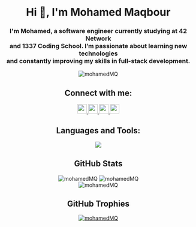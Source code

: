 <h1 align="center">Hi 👋, I'm Mohamed Maqbour</h1>
<h3 align="center">
    I'm Mohamed, a software engineer currently studying at 42 Network
    <br>
    and 1337 Coding School. I’m passionate about learning new technologies
    <br>
    and constantly improving my skills in full-stack development.
    
</h3>

<div align="center"> <img src="https://komarev.com/ghpvc/?username=mohamedMQ&label=Profile%20views&color=0e75b6&style=flat" alt="mohamedMQ" /> </div>

<h2 align="center">Connect with me:</h2>
<p align="center">
  <a target="_blank" href="https://www.linkedin.com/in/mohamed-maqbour-65792a233/">
    <img src="https://img.shields.io/badge/linkedin-000000.svg?&style=for-the-badge&logo=linkedin&logoColor=white" height=25>
  </a>
  <a target="_blank" href="mailto:maqbour.moh@gmail.com">
    <img src="https://img.shields.io/badge/gmail-000000.svg?&style=for-the-badge&logo=gmail&logoColor=white" height=25>
  </a>
  <a target="_blank" href="https://www.facebook.com/profile.php?id=100010788406383">
    <img src="https://img.shields.io/badge/facebook-000000.svg?&style=for-the-badge&logo=facebook&logoColor=white" height=25>
  </a>
  <a target="_blank" href="https://www.instagram.com/mohamed_maqbour/">
    <img src="https://img.shields.io/badge/INSTAGRAM-000000.svg?&style=for-the-badge&logo=instagram&logoColor=white" height=25>
  </a>
</p>

<h2 align="center">Languages and Tools:</h2>
<p align="center">
    <a href="https://skillicons.dev">
        <img src="https://skillicons.dev/icons?i=c,cpp,html,css,js,mongodb,express,react,nodejs,python,django,nextjs,materialui,tailwindcss,mongodb,mysql,figma,git,docker&perline=10" />
    </a>
</p>

<h2 align="center">GitHub Stats</h2>
<div align="center">
    <img align="center" src="https://github-readme-stats.vercel.app/api/top-langs?username=mohamedMQ&show_icons=true&locale=en&layout=compact" alt="mohamedMQ" />
    <img align="center" src="https://github-readme-stats.vercel.app/api?username=mohamedMQ&show_icons=true&locale=en" alt="mohamedMQ" />
</div>

<div align="center">
    <img align="center" src="https://github-readme-streak-stats.herokuapp.com/?user=mohamedMQ&" alt="mohamedMQ" />
</div>

<div align="center">
    <h2>GitHub Trophies</h2>
    <a href="https://github.com/mohamedMQ/github-profile-trophy"><img src="https://github-profile-trophy.vercel.app/?username=mohamedMQ" alt="mohamedMQ" /></a>
</div>
